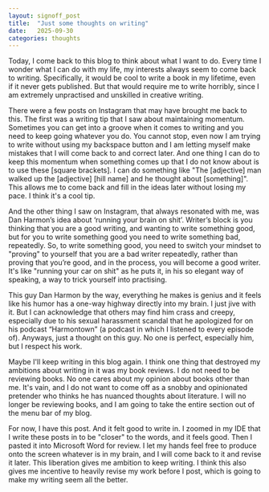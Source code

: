 ```yaml
---
layout: signoff_post
title:  "Just some thoughts on writing"
date:   2025-09-30
categories: thoughts
---
```


Today, I come back to this blog to think about what I want to do. Every time I wonder what I can do with my life, my interests always seem to come back to writing. Specifically, it would be cool to write a book in my lifetime, even if it never gets published. But that would require me to write horribly, since I am extremely unpractised and unskilled in creative writing. 

There were a few posts on Instagram that may have brought me back to this. The first was a writing tip that I saw about maintaining momentum. Sometimes you can get into a groove when it comes to writing and you need to keep going whatever you do. You cannot stop, even now I am trying to write without using my backspace button and I am letting myself make mistakes that I will come back to and correct later. And one thing I can do to keep this momentum when something comes up that I do not know about is to use these [square brackets]. I can do something like "The [adjective] man walked up the [adjective] [hill name] and he thought about [something]". This allows me to come back and fill in the ideas later without losing my pace. I think it's a cool tip.

And the other thing I saw on Instagram, that always resonated with me, was Dan Harmon’s idea about ‘running your brain on shit’. Writer’s block is you thinking that you are a good writing, and wanting to write something good, but for you to write something good you need to write something bad, repeatedly. So, to write something good, you need to switch your mindset to "proving" to yourself that you are a bad writer repeatedly, rather than proving that you’re good, and in the process, you will become a good writer.  It's like "running your car on shit" as he puts it, in his so elegant way of speaking, a way to trick yourself into practising. 

This guy Dan Harmon by the way, everything he makes is genius and it feels like his humor has a one-way highway directly into my brain. I just jive with it. But I can acknowledge that others may find him crass and creepy, especially due to his sexual harassment scandal that he apologized for on his podcast “Harmontown” (a podcast in which I listened to every episode of). Anyways, just a thought on this guy. No one is perfect, especially him, but I respect his work. 

Maybe I'll keep writing in this blog again. I think one thing that destroyed my ambitions about writing in it was my book reviews. I do not need to be reviewing books. No one cares about my opinion about books other than me. It's vain, and I do not want to come off as a snobby and opinionated pretender who thinks he has nuanced thoughts about literature. I will no longer be reviewing books, and I am going to take the entire section out of the menu bar of my blog.

For now, I have this post. And it felt good to write in. I zoomed in my IDE that I write these posts in to be "closer" to the words, and it feels good. Then I pasted it into Microsoft Word for review. I let my hands feel free to produce onto the screen whatever is in my brain, and I will come back to it and revise it later. This liberation gives me ambition to keep writing. I think this also gives me incentive to heavily revise my work before I post, which is going to make my writing seem all the better.
